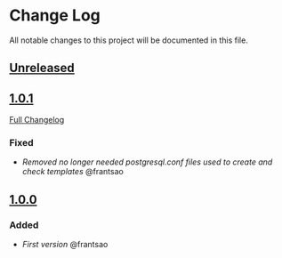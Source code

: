 # Change Log
All notable changes to this project will be documented in this file.

## [Unreleased](https://github.com/idealista/postgresql_role/tree/develop)

## [1.0.1](https://github.com/idealista/postgresql_role/tree/1.0.1)
[Full Changelog](https://github.com/idealista/postgresql_role/compare/1.0.0...1.0.1)
### Fixed
- *Removed no longer needed postgresql.conf files used to create and check templates* @frantsao

## [1.0.0](https://github.com/idealista/postgresql_role/tree/1.0.0)
### Added
- *First version* @frantsao
